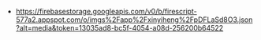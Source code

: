 - https://firebasestorage.googleapis.com/v0/b/firescript-577a2.appspot.com/o/imgs%2Fapp%2Fxinyiheng%2FpDFLaSd8O3.json?alt=media&token=13035ad8-bc5f-4054-a08d-256200b64522
